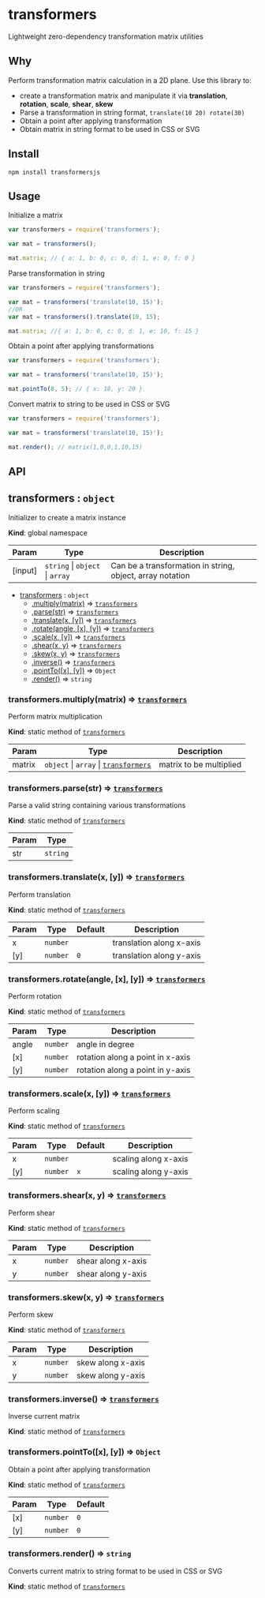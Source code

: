 # transformers
Lightweight zero-dependency transformation matrix utilities

## Why
Perform transformation matrix calculation in a 2D plane. Use this library to:
- create a transformation matrix and manipulate it via **translation**, **rotation**, **scale**, **shear**, **skew** 
- Parse a transformation in string format, `translate(10 20) rotate(30)`
- Obtain a point after applying transformation
- Obtain matrix in string format to be used in CSS or SVG

## Install
```
npm install transformersjs
```

## Usage

Initialize a matrix

```javascript
var transformers = require('transformers');

var mat = transformers();

mat.matrix; // { a: 1, b: 0, c: 0, d: 1, e: 0, f: 0 }
```
Parse transformation in string

```javascript
var transformers = require('transformers');

var mat = transformers('translate(10, 15)');
//OR
var mat = transformers().translate(10, 15);

mat.matrix; //{ a: 1, b: 0, c: 0, d: 1, e: 10, f: 15 }
```

Obtain a point after applying transformations

```javascript
var transformers = require('transformers');

var mat = transformers('translate(10, 15)');

mat.pointTo(8, 5); // { x: 18, y: 20 }
```

Convert matrix to string to be used in CSS or SVG

```javascript
var transformers = require('transformers');

var mat = transformers('translate(10, 15)');

mat.render(); // matrix(1,0,0,1,10,15)
```

## API

<a name="transformers"></a>

## transformers : <code>object</code>
Initializer to create a matrix instance

**Kind**: global namespace  

| Param | Type | Description |
| --- | --- | --- |
| [input] | <code>string</code> \| <code>object</code> \| <code>array</code> | Can be a transformation in string, object, array notation |


* [transformers](#transformers) : <code>object</code>
    * [.multiply(matrix)](#transformers.multiply) ⇒ [<code>transformers</code>](#transformers)
    * [.parse(str)](#transformers.parse) ⇒ [<code>transformers</code>](#transformers)
    * [.translate(x, [y])](#transformers.translate) ⇒ [<code>transformers</code>](#transformers)
    * [.rotate(angle, [x], [y])](#transformers.rotate) ⇒ [<code>transformers</code>](#transformers)
    * [.scale(x, [y])](#transformers.scale) ⇒ [<code>transformers</code>](#transformers)
    * [.shear(x, y)](#transformers.shear) ⇒ [<code>transformers</code>](#transformers)
    * [.skew(x, y)](#transformers.skew) ⇒ [<code>transformers</code>](#transformers)
    * [.inverse()](#transformers.inverse) ⇒ [<code>transformers</code>](#transformers)
    * [.pointTo([x], [y])](#transformers.pointTo) ⇒ <code>Object</code>
    * [.render()](#transformers.render) ⇒ <code>string</code>

<a name="transformers.multiply"></a>

### transformers.multiply(matrix) ⇒ [<code>transformers</code>](#transformers)
Perform matrix multiplication

**Kind**: static method of [<code>transformers</code>](#transformers)  

| Param | Type | Description |
| --- | --- | --- |
| matrix | <code>object</code> \| <code>array</code> \| [<code>transformers</code>](#transformers) | matrix to be multiplied |

<a name="transformers.parse"></a>

### transformers.parse(str) ⇒ [<code>transformers</code>](#transformers)
Parse a valid string containing various transformations

**Kind**: static method of [<code>transformers</code>](#transformers)  

| Param | Type |
| --- | --- |
| str | <code>string</code> | 

<a name="transformers.translate"></a>

### transformers.translate(x, [y]) ⇒ [<code>transformers</code>](#transformers)
Perform translation

**Kind**: static method of [<code>transformers</code>](#transformers)  

| Param | Type | Default | Description |
| --- | --- | --- | --- |
| x | <code>number</code> |  | translation along x-axis |
| [y] | <code>number</code> | <code>0</code> | translation along y-axis |

<a name="transformers.rotate"></a>

### transformers.rotate(angle, [x], [y]) ⇒ [<code>transformers</code>](#transformers)
Perform rotation

**Kind**: static method of [<code>transformers</code>](#transformers)  

| Param | Type | Description |
| --- | --- | --- |
| angle | <code>number</code> | angle in degree |
| [x] | <code>number</code> | rotation along a point in x-axis |
| [y] | <code>number</code> | rotation along a point in y-axis |

<a name="transformers.scale"></a>

### transformers.scale(x, [y]) ⇒ [<code>transformers</code>](#transformers)
Perform scaling

**Kind**: static method of [<code>transformers</code>](#transformers)  

| Param | Type | Default | Description |
| --- | --- | --- | --- |
| x | <code>number</code> |  | scaling along x-axis |
| [y] | <code>number</code> | <code>x</code> | scaling along y-axis |

<a name="transformers.shear"></a>

### transformers.shear(x, y) ⇒ [<code>transformers</code>](#transformers)
Perform shear

**Kind**: static method of [<code>transformers</code>](#transformers)  

| Param | Type | Description |
| --- | --- | --- |
| x | <code>number</code> | shear along x-axis |
| y | <code>number</code> | shear along y-axis |

<a name="transformers.skew"></a>

### transformers.skew(x, y) ⇒ [<code>transformers</code>](#transformers)
Perform skew

**Kind**: static method of [<code>transformers</code>](#transformers)  

| Param | Type | Description |
| --- | --- | --- |
| x | <code>number</code> | skew along x-axis |
| y | <code>number</code> | skew along y-axis |

<a name="transformers.inverse"></a>

### transformers.inverse() ⇒ [<code>transformers</code>](#transformers)
Inverse current matrix

**Kind**: static method of [<code>transformers</code>](#transformers)  
<a name="transformers.pointTo"></a>

### transformers.pointTo([x], [y]) ⇒ <code>Object</code>
Obtain a point after applying transformation

**Kind**: static method of [<code>transformers</code>](#transformers)  

| Param | Type | Default |
| --- | --- | --- |
| [x] | <code>number</code> | <code>0</code> | 
| [y] | <code>number</code> | <code>0</code> | 

<a name="transformers.render"></a>

### transformers.render() ⇒ <code>string</code>
Converts current matrix to string format to be used in CSS or SVG

**Kind**: static method of [<code>transformers</code>](#transformers)  
